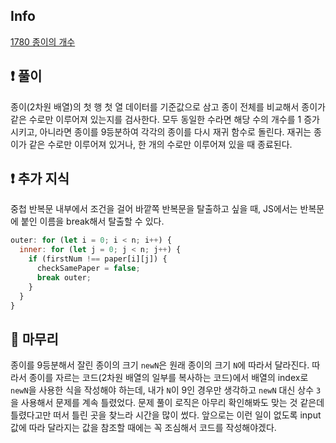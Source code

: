 ## Info
<a href="https://www.acmicpc.net/problem/1780" rel="nofollow">1780 종이의 개수</a>

## ❗ 풀이
종이(2차원 배열)의 첫 행 첫 열 데이터를 기준값으로 삼고 종이 전체를 비교해서 종이가 같은 수로만 이루어져 있는지를 검사한다. 
모두 동일한 수라면 해당 수의 개수를 1 증가시키고,
아니라면 종이를 9등분하여 각각의 종이를 다시 재귀 함수로 돌린다. 
재귀는 종이가 같은 수로만 이루어져 있거나, 한 개의 수로만 이루어져 있을 때 종료된다.

## ❗ 추가 지식
중첩 반복문 내부에서 조건을 걸어 바깥쪽 반복문을 탈출하고 싶을 때, JS에서는 반복문에 붙인 이름을 break해서 탈출할 수 있다.
```javascript
outer: for (let i = 0; i < n; i++) {
  inner: for (let j = 0; j < n; j++) {
    if (firstNum !== paper[i][j]) {
      checkSamePaper = false;
      break outer;
    }
  }
}
```

## 🙂 마무리
종이를 9등분해서 잘린 종이의 크기 `newN`은 원래 종이의 크기 `N`에 따라서 달라진다. 
따라서 종이를 자르는 코드(2차원 배열의 일부를 복사하는 코드)에서 배열의 index로 `newN`을
사용한 식을 작성해야 하는데, 내가 `N`이 9인 경우만 생각하고 `newN` 대신 상수 `3`을 사용해서 문제를 계속 틀렸었다.
문제 풀이 로직은 아무리 확인해봐도 맞는 것 같은데 틀렸다고만 떠서 틀린 곳을 찾느라 시간을 많이 썼다.
앞으로는 이런 일이 없도록 input 값에 따라 달라지는 값을 참조할 때에는 꼭 조심해서 코드를 작성해야겠다.
